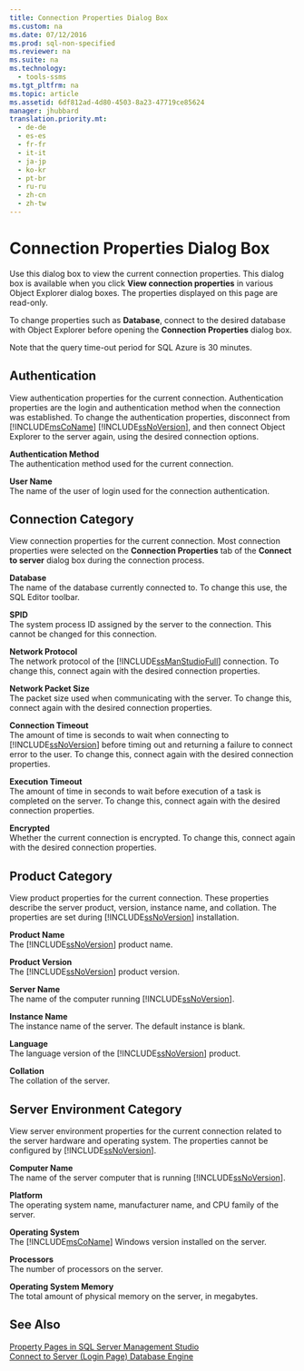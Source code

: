 ```yaml
---
title: Connection Properties Dialog Box
ms.custom: na
ms.date: 07/12/2016
ms.prod: sql-non-specified
ms.reviewer: na
ms.suite: na
ms.technology: 
  - tools-ssms
ms.tgt_pltfrm: na
ms.topic: article
ms.assetid: 6df812ad-4d80-4503-8a23-47719ce85624
manager: jhubbard
translation.priority.mt: 
  - de-de
  - es-es
  - fr-fr
  - it-it
  - ja-jp
  - ko-kr
  - pt-br
  - ru-ru
  - zh-cn
  - zh-tw
---
```

# Connection Properties Dialog Box
Use this dialog box to view the current connection properties. This dialog box is available when you click **View connection properties** in various Object Explorer dialog boxes. The properties displayed on this page are read\-only.  
  
To change properties such as **Database**, connect to the desired database with Object Explorer before opening the **Connection Properties** dialog box.  
  
Note that the query time\-out period for SQL Azure is 30 minutes.  
  
## Authentication  
View authentication properties for the current connection. Authentication properties are the login and authentication method when the connection was established. To change the authentication properties, disconnect from [!INCLUDE[msCoName](../content/includes/msCoName_md.md)] [!INCLUDE[ssNoVersion](../content/includes/ssNoVersion_md.md)], and then connect Object Explorer to the server again, using the desired connection options.  
  
**Authentication Method**  
The authentication method used for the current connection.  
  
**User Name**  
The name of the user of login used for the connection authentication.  
  
## Connection Category  
View connection properties for the current connection. Most connection properties were selected on the **Connection Properties** tab of the **Connect to server** dialog box during the connection process.  
  
**Database**  
The name of the database currently connected to. To change this use, the SQL Editor toolbar.  
  
**SPID**  
The system process ID assigned by the server to the connection. This cannot be changed for this connection.  
  
**Network Protocol**  
The network protocol of the [!INCLUDE[ssManStudioFull](../content/includes/ssManStudioFull_md.md)] connection. To change this, connect again with the desired connection properties.  
  
**Network Packet Size**  
The packet size used when communicating with the server. To change this, connect again with the desired connection properties.  
  
**Connection Timeout**  
The amount of time is seconds to wait when connecting to [!INCLUDE[ssNoVersion](../content/includes/ssNoVersion_md.md)] before timing out and returning a failure to connect error to the user. To change this, connect again with the desired connection properties.  
  
**Execution Timeout**  
The amount of time in seconds to wait before execution of a task is completed on the server. To change this, connect again with the desired connection properties.  
  
**Encrypted**  
Whether the current connection is encrypted. To change this, connect again with the desired connection properties.  
  
## Product Category  
View product properties for the current connection. These properties describe the server product, version, instance name, and collation. The properties are set during [!INCLUDE[ssNoVersion](../content/includes/ssNoVersion_md.md)] installation.  
  
**Product Name**  
The [!INCLUDE[ssNoVersion](../content/includes/ssNoVersion_md.md)] product name.  
  
**Product Version**  
The [!INCLUDE[ssNoVersion](../content/includes/ssNoVersion_md.md)] product version.  
  
**Server Name**  
The name of the computer running [!INCLUDE[ssNoVersion](../content/includes/ssNoVersion_md.md)].  
  
**Instance Name**  
The instance name of the server. The default instance is blank.  
  
**Language**  
The language version of the [!INCLUDE[ssNoVersion](../content/includes/ssNoVersion_md.md)] product.  
  
**Collation**  
The collation of the server.  
  
## Server Environment Category  
View server environment properties for the current connection related to the server hardware and operating system. The properties cannot be configured by [!INCLUDE[ssNoVersion](../content/includes/ssNoVersion_md.md)].  
  
**Computer Name**  
The name of the server computer that is running [!INCLUDE[ssNoVersion](../content/includes/ssNoVersion_md.md)].  
  
**Platform**  
The operating system name, manufacturer name, and CPU family of the server.  
  
**Operating System**  
The [!INCLUDE[msCoName](../content/includes/msCoName_md.md)] Windows version installed on the server.  
  
**Processors**  
The number of processors on the server.  
  
**Operating System Memory**  
The total amount of physical memory on the server, in megabytes.  
  
## See Also  
[Property Pages in SQL Server Management Studio](../content/Property-Pages-in-SQL-Server-Management-Studio.md)  
[Connect to Server &#40;Login Page&#41; Database Engine](../content/Connect-to-Server--Login-Page--Database-Engine.md)  
  
